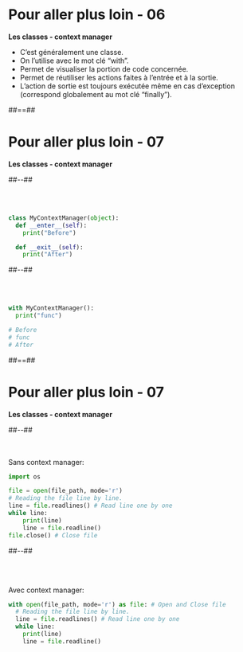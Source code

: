 <!-- .slide: -->

# Pour aller plus loin - 06

**Les classes - context manager**

* C’est généralement une classe.
* On l’utilise avec le mot clé “with”.
* Permet de visualiser la portion de code concernée.
* Permet de réutiliser les actions faites à l’entrée et à la sortie.
* L’action de sortie est toujours exécutée même en cas d’exception (correspond globalement au mot clé “finally”).

##==##
<!-- .slide: class="with-code two-column-layout" -->

# Pour aller plus loin - 07

**Les classes - context manager**

##--##

<br><br>

```python
class MyContextManager(object):
  def __enter__(self):
    print("Before")

  def __exit__(self):
    print("After")
```

##--##

<br><br>

```python
with MyContextManager():
  print("func")

# Before
# func
# After
```

##==##
<!-- .slide: class="with-code two-column-layout" -->

# Pour aller plus loin - 07

**Les classes - context manager**

##--##

<br><br>
Sans context manager: 

```python
import os

file = open(file_path, mode='r')
# Reading the file line by line.
line = file.readlines() # Read line one by one
while line:
    print(line)
    line = file.readline()
file.close() # Close file
```

##--##

<br><br>

Avec context manager: 
```python
with open(file_path, mode='r') as file: # Open and Close file
  # Reading the file line by line.
  line = file.readlines() # Read line one by one
  while line:
    print(line)
    line = file.readline()
```